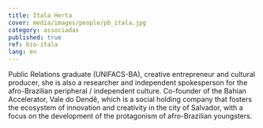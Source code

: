 ```yaml
---
title: Itala Herta
cover: media/images/people/pb_itala.jpg
category: associadas
published: true
ref: bio-itala
lang: en
---
```

Public Relations graduate (UNIFACS-BA), creative entrepreneur and cultural producer, she is also a researcher and independent spokesperson for the afro-Brazilian peripheral / independent culture. Co-founder of the Bahian Accelerator, Vale do Dendê, which is a social holding company that fosters the ecosystem of innovation and creativity in the city of Salvador, with a focus on the development of the protagonism of afro-Brazilian youngsters.
